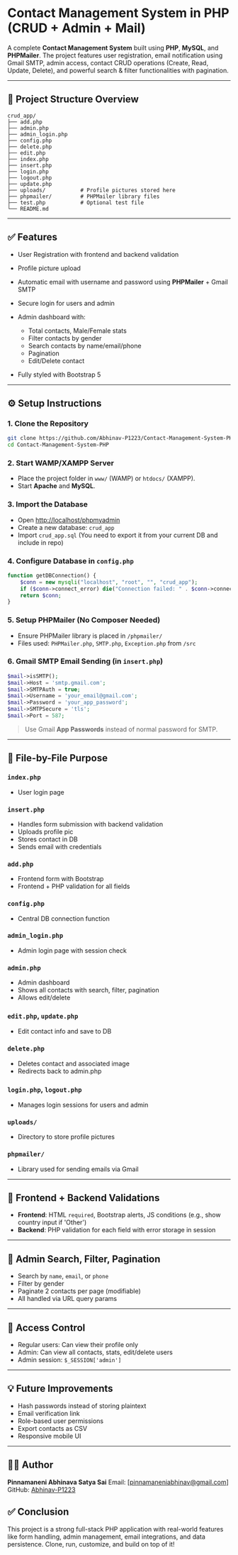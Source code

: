 # Contact Management System in PHP (CRUD + Admin + Mail)

A complete **Contact Management System** built using **PHP**, **MySQL**, and **PHPMailer**. The project features user registration, email notification using Gmail SMTP, admin access, contact CRUD operations (Create, Read, Update, Delete), and powerful search & filter functionalities with pagination.

---

## 📁 Project Structure Overview

```
crud_app/
├── add.php
├── admin.php
├── admin_login.php
├── config.php
├── delete.php
├── edit.php
├── index.php
├── insert.php
├── login.php
├── logout.php
├── update.php
├── uploads/           # Profile pictures stored here
├── phpmailer/         # PHPMailer library files
├── test.php           # Optional test file
└── README.md
```

---

## ✅ Features

* User Registration with frontend and backend validation
* Profile picture upload
* Automatic email with username and password using **PHPMailer** + Gmail SMTP
* Secure login for users and admin
* Admin dashboard with:

  * Total contacts, Male/Female stats
  * Filter contacts by gender
  * Search contacts by name/email/phone
  * Pagination
  * Edit/Delete contact
* Fully styled with Bootstrap 5

---

## ⚙️ Setup Instructions

### 1. Clone the Repository

```bash
git clone https://github.com/Abhinav-P1223/Contact-Management-System-PHP.git
cd Contact-Management-System-PHP
```

### 2. Start WAMP/XAMPP Server

* Place the project folder in `www/` (WAMP) or `htdocs/` (XAMPP).
* Start **Apache** and **MySQL**.

### 3. Import the Database

* Open [http://localhost/phpmyadmin](http://localhost/phpmyadmin)
* Create a new database: `crud_app`
* Import `crud_app.sql` (You need to export it from your current DB and include in repo)

### 4. Configure Database in `config.php`

```php
function getDBConnection() {
    $conn = new mysqli("localhost", "root", "", "crud_app");
    if ($conn->connect_error) die("Connection failed: " . $conn->connect_error);
    return $conn;
}
```

### 5. Setup PHPMailer (No Composer Needed)

* Ensure PHPMailer library is placed in `/phpmailer/`
* Files used: `PHPMailer.php`, `SMTP.php`, `Exception.php` from `/src`

### 6. Gmail SMTP Email Sending (in `insert.php`)

```php
$mail->isSMTP();
$mail->Host = 'smtp.gmail.com';
$mail->SMTPAuth = true;
$mail->Username = 'your_email@gmail.com';
$mail->Password = 'your_app_password';
$mail->SMTPSecure = 'tls';
$mail->Port = 587;
```

> Use Gmail **App Passwords** instead of normal password for SMTP.

---

## 📄 File-by-File Purpose

### `index.php`

* User login page

### `insert.php`

* Handles form submission with backend validation
* Uploads profile pic
* Stores contact in DB
* Sends email with credentials

### `add.php`

* Frontend form with Bootstrap
* Frontend + PHP validation for all fields

### `config.php`

* Central DB connection function

### `admin_login.php`

* Admin login page with session check

### `admin.php`

* Admin dashboard
* Shows all contacts with search, filter, pagination
* Allows edit/delete

### `edit.php`, `update.php`

* Edit contact info and save to DB

### `delete.php`

* Deletes contact and associated image
* Redirects back to admin.php

### `login.php`, `logout.php`

* Manages login sessions for users and admin

### `uploads/`

* Directory to store profile pictures

### `phpmailer/`

* Library used for sending emails via Gmail

---

## 🧪 Frontend + Backend Validations

* **Frontend**: HTML `required`, Bootstrap alerts, JS conditions (e.g., show country input if 'Other')
* **Backend**: PHP validation for each field with error storage in session

---

## 🔎 Admin Search, Filter, Pagination

* Search by `name`, `email`, or `phone`
* Filter by gender
* Paginate 2 contacts per page (modifiable)
* All handled via URL query params

---

## 🔐 Access Control

* Regular users: Can view their profile only
* Admin: Can view all contacts, stats, edit/delete users
* Admin session: `$_SESSION['admin']`

---

## 💡 Future Improvements

* Hash passwords instead of storing plaintext
* Email verification link
* Role-based user permissions
* Export contacts as CSV
* Responsive mobile UI

---

## 👨‍💻 Author

**Pinnamaneni Abhinava Satya Sai**
Email: [pinnamaneniabhinav@gmail.com]
GitHub: [Abhinav-P1223](https://github.com/Abhinav-P1223)



## ✅ Conclusion

This project is a strong full-stack PHP application with real-world features like form handling, admin management, email integrations, and data persistence. Clone, run, customize, and build on top of it!

